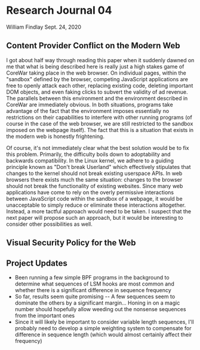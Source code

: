 # Research Journal 04

William Findlay
Sept. 24, 2020

## Content Provider Conflict on the Modern Web

I got about half way through reading this paper when it suddenly dawned on me
that what is being described here is really just a high stakes game of CoreWar
taking place in the web browser. On individual pages, within the "sandbox"
defined by the browser, competing JavaScript applications are free to openly
attack each other, replacing existing code, deleting important DOM objects, and
even faking clicks to subvert the validity of ad revenue. The parallels between
this environment and the environment described in CoreWar are immediately
obvious. In both situations, programs take advantage of the fact that the
environment imposes essentially no restrictions on their capabilities to
interfere with other running programs (of course in the case of the web browser,
we are still restricted to the sandbox imposed on the webpage itself). The fact
that this is a situation that exists in the modern web is honestly frightening.

Of course, it's not immediately clear what the best solution would be to fix
this problem. Primarily, the difficulty boils down to adoptability and backwards
compatibility. In the Linux kernel, we adhere to a guiding principle known as
"Don't break Userland" which effectively stipulates that changes to the kernel
should not break existing userspace APIs. In web browsers there exists much the
same situation: changes to the browser should not break the functionality of
existing websites. Since many web applications have come to rely on the overly
permissive interactions between JavaScript code within the sandbox of a webpage,
it would be unacceptable to simply reduce or eliminate these interactions
altogether. Instead, a more tactful approach would need to be taken. I suspect
that the next paper will propose such an approach, but it would be interesting
to consider other possibilities as well.

## Visual Security Policy for the Web

## Project Updates

- Been running a few simple BPF programs in the background to determine what sequences of LSM hooks are most common and whether there is a significant difference in sequence frequency
- So far, results seem quite promising -- A few sequences seem to dominate the others by a significant margin... Honing in on a magic number should hopefully allow weeding out the nonsense sequences from the important ones
- Since it will likely be important to consider variable length sequences, I'll probably need to develop a simple weighting system to compensate for difference in sequence length (which would almost certainly affect their frequency)

